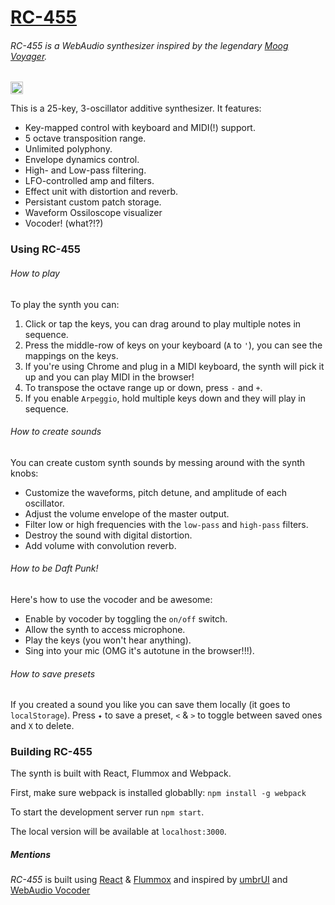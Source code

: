 # [RC-455](http://barakchamo.github.io/rc455)
###### *RC-455* is a WebAudio synthesizer inspired by the legendary [Moog Voyager](https://en.wikipedia.org/wiki/Minimoog_Voyager).
<a href='http://www.recurse.com' title='Made with love at the Recurse Center'><img src='https://cloud.githubusercontent.com/assets/2883345/11325206/336ea5f4-9150-11e5-9e90-d86ad31993d8.png' height='20px'/></a>
<br/>


This is a 25-key, 3-oscillator additive synthesizer. It features:
* Key-mapped control with keyboard and MIDI(!) support.
* 5 octave transposition range.
* Unlimited polyphony.
* Envelope dynamics control.
* High- and Low-pass filtering.
* LFO-controlled amp and filters.
* Effect unit with distortion and reverb.
* Persistant custom patch storage.
* Waveform Ossiloscope visualizer
* Vocoder! (what?!?)

### Using RC-455

###### How to play
To play the synth you can:

1. Click or tap the keys, you can drag around to play multiple notes in sequence.
2. Press the middle-row of keys on your keyboard (`A` to `'`), you can see the mappings on the keys.
3. If you're using Chrome and plug in a MIDI keyboard, the synth will pick it up and you can play MIDI in the browser!
4. To transpose the octave range up or down, press `-` and `+`.
5. If you enable `Arpeggio`, hold multiple keys down and they will play in sequence.


###### How to create sounds
You can create custom synth sounds by messing around with the synth knobs:
* Customize the waveforms, pitch detune, and amplitude of each oscillator.
* Adjust the volume envelope of the master output.
* Filter low or high frequencies with the `low-pass` and `high-pass` filters.
* Destroy the sound with digital distortion.
* Add volume with convolution reverb.

###### How to be Daft Punk!
Here's how to use the vocoder and be awesome:
* Enable by vocoder by toggling the `on/off` switch.
* Allow the synth to access microphone.
* Play the keys (you won't hear anything).
* Sing into your mic (OMG it's autotune in the browser!!!).

###### How to save presets
If you created a sound you like you can save them locally (it goes to `localStorage`).
Press `✦` to save a preset, `<` & `>` to toggle between saved ones and `X` to delete.

### Building RC-455
The synth is built with React, Flummox and Webpack. 

First, make sure webpack is installed globablly: `npm install -g webpack`

To start the development server run `npm start`.

The local version will be available at `localhost:3000`.

##### Mentions
*RC-455* is built using [React](https://github.com/facebook/react) & [Flummox](https://github.com/acdlite/flummox) and inspired by [umbrUI](https://github.com/simurai/umbrUI) and [WebAudio Vocoder](https://github.com/cwilso/vocoder)
